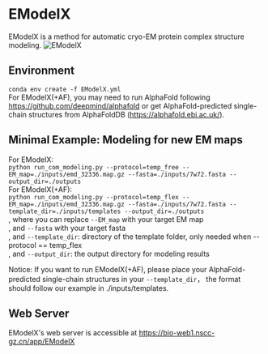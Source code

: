 # EModelX
EModelX is a method for automatic cryo-EM protein complex structure modeling.
![EModelX](figure1.png)

## Environment
`conda env create -f EModelX.yml`  
For EModelX(+AF), you may need to run AlphaFold following https://github.com/deepmind/alphafold or get AlphaFold-predicted single-chain structures from AlphaFoldDB (https://alphafold.ebi.ac.uk/).  

## Minimal Example: Modeling for new EM maps

For EModelX:   
`python run_com_modeling.py --protocol=temp_free --EM_map=./inputs/emd_32336.map.gz --fasta=./inputs/7w72.fasta --output_dir=./outputs`  
For EModelX(+AF):   
`python run_com_modeling.py --protocol=temp_flex --EM_map=./inputs/emd_32336.map.gz --fasta=./inputs/7w72.fasta --template_dir=./inputs/templates --output_dir=./outputs`   
, where you can replace `--EM_map` with your target EM map   
, and `--fasta` with your target fasta   
, and `--template_dir`: directory of the template folder, only needed when --protocol == temp_flex   
, and `--output_dir`: the output directory for modeling results  

Notice: If you want to run EModelX(+AF), please place your AlphaFold-predicted single-chain structures in your `--template_dir`， the format should follow our example in ./inputs/templates.  

## Web Server
EModelX's web server is accessible at
https://bio-web1.nscc-gz.cn/app/EModelX

